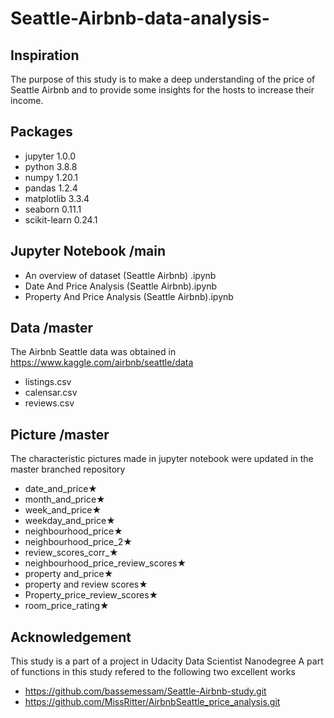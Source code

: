 # Seattle-Airbnb-data-analysis-

## Inspiration
The purpose of this study is to make a deep understanding of the price of Seattle Airbnb and to provide some insights for the hosts to
increase their income.

## Packages
- jupyter 1.0.0
- python  3.8.8
- numpy 1.20.1
- pandas 1.2.4
- matplotlib 3.3.4
- seaborn 0.11.1
- scikit-learn 0.24.1

## Jupyter Notebook /main
- An overview of dataset (Seattle Airbnb) .ipynb
- Date And Price Analysis (Seattle Airbnb).ipynb
- Property And Price Analysis (Seattle Airbnb).ipynb

## Data /master
The Airbnb Seattle data was obtained in https://www.kaggle.com/airbnb/seattle/data
- listings.csv
- calensar.csv
- reviews.csv

## Picture /master
The characteristic pictures made in jupyter notebook were updated in the master branched repository
- date_and_price★
- month_and_price★
- week_and_price★
- weekday_and_price★
- neighbourhood_price★
- neighbourhood_price_2★
- review_scores_corr_★
- neighbourhood_price_review_scores★
- property and_price★
- property and review scores★
- Property_price_review_scores★
- room_price_rating★

## Acknowledgement
This study is a part of a project in Udacity Data Scientist Nanodegree
A part of functions in this study refered to the following two excellent works
- https://github.com/bassemessam/Seattle-Airbnb-study.git
- https://github.com/MissRitter/AirbnbSeattle_price_analysis.git

